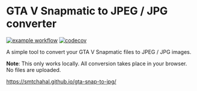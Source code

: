 # GTA V Snapmatic to JPEG / JPG converter

[![example workflow](https://github.com/smtchahal/gta-snap-to-jpg/actions/workflows/build-and-test.yml/badge.svg)](https://github.com/smtchahal/gta-snap-to-jpg/actions/workflows/build-and-test.yml)
[![codecov](https://codecov.io/gh/smtchahal/gta-snap-to-jpg/branch/master/graph/badge.svg)](https://codecov.io/gh/smtchahal/gta-snap-to-jpg)

A simple tool to convert your GTA V Snapmatic files to JPEG / JPG images.

**Note**: This only works locally. All conversion takes place in your browser. No files are uploaded.

https://smtchahal.github.io/gta-snap-to-jpg/
